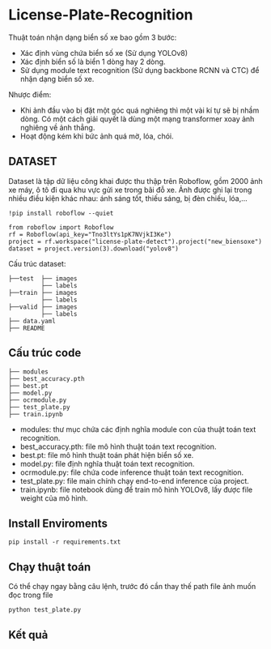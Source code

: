 
# License-Plate-Recognition

Thuật toán nhận dạng biển số xe bao gồm 3 bước:

* Xác định vùng chứa biển số xe (Sử dụng YOLOv8)
* Xác định biển số là biển 1 dòng hay 2 dòng.
* Sử dụng module text recognition (Sử dụng backbone RCNN và CTC) để nhận dạng biển số xe.

Nhược điểm:
* Khi ảnh đầu vào bị đặt một góc quá nghiêng thì một vài kí tự sẽ bị nhầm dòng. Có một cách giải quyết là dùng một mạng transformer xoay ảnh nghiêng về ảnh thẳng.
*  Hoạt động kém khi bức ảnh quá mờ, lóa, chói.

## DATASET

Dataset là tập dữ liệu công khai được thu thập trên Roboflow, gồm 2000 ảnh xe máy, ô tô đi qua khu vực gửi xe trong bãi đỗ xe. Ảnh được ghi lại trong nhiều điều kiện khác nhau: ánh sáng tốt, thiếu sáng, bị đèn chiếu, lóa,... 

```
!pip install roboflow --quiet

from roboflow import Roboflow
rf = Roboflow(api_key="Tno3ltYs1pK7NVjkI3Ke")
project = rf.workspace("license-plate-detect").project("new_biensoxe")
dataset = project.version(3).download("yolov8")

```

Cấu trúc dataset:
```
├──test  ├── images
         ├── labels 
├──train ├── images
         ├── labels 
├──valid ├── images
         ├── labels 
├── data.yaml 
├── README 
```

## Cấu trúc code
```
├── modules 
├── best_accuracy.pth 
├── best.pt 
├── model.py 
├── ocrmodule.py 
├── test_plate.py 
├── train.ipynb

```

* modules: thư mục chứa các định nghĩa module con của thuật toán text recognition.
* best_accuracy.pth: file mô hình thuật toán text recognition.
* best.pt: file mô hình thuật toán phát hiện biển số xe.
* model.py: file định nghĩa thuật toán text recognition.
* ocrmodule.py: file chứa code inference thuật toán text recognition.
* test_plate.py: file main chính chạy end-to-end inference của project. 
* train.ipynb: file notebook dùng để train mô hình YOLOv8, lấy được file weight của mô hình. 

## Install Enviroments 

```
pip install -r requirements.txt
``` 

##  Chạy thuật toán
Có thể chạy ngay bằng câu lệnh, trước đó cần thay thế path file ảnh muốn đọc trong file 

```
python test_plate.py
```
## Kết quả 

